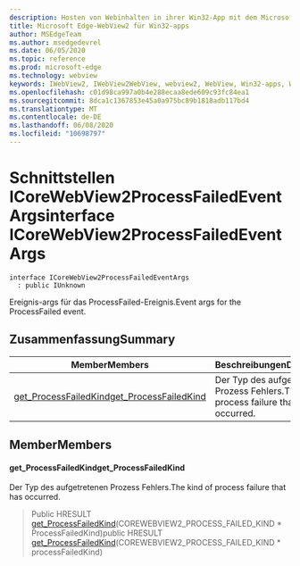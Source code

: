 ```yaml
---
description: Hosten von Webinhalten in ihrer Win32-App mit dem Microsoft Edge WebView2-Steuerelement
title: Microsoft Edge-WebView2 für Win32-apps
author: MSEdgeTeam
ms.author: msedgedevrel
ms.date: 06/05/2020
ms.topic: reference
ms.prod: microsoft-edge
ms.technology: webview
keywords: IWebView2, IWebView2WebView, webview2, WebView, Win32-apps, Win32, Edge, ICoreWebView2, ICoreWebView2Controller, Browser-Steuerelement, Edge-HTML
ms.openlocfilehash: c01d98ca997a0b4e288ecaa8ede609c93fc84ea1
ms.sourcegitcommit: 8dca1c1367853e45a0a975bc89b1818adb117bd4
ms.translationtype: MT
ms.contentlocale: de-DE
ms.lasthandoff: 06/08/2020
ms.locfileid: "10698797"
---
```

# <span data-ttu-id="1ac7f-104">Schnittstellen ICoreWebView2ProcessFailedEventArgs</span><span class="sxs-lookup"><span data-stu-id="1ac7f-104">interface ICoreWebView2ProcessFailedEventArgs</span></span> 

```
interface ICoreWebView2ProcessFailedEventArgs
  : public IUnknown
```

<span data-ttu-id="1ac7f-105">Ereignis-args für das ProcessFailed-Ereignis.</span><span class="sxs-lookup"><span data-stu-id="1ac7f-105">Event args for the ProcessFailed event.</span></span>

## <span data-ttu-id="1ac7f-106">Zusammenfassung</span><span class="sxs-lookup"><span data-stu-id="1ac7f-106">Summary</span></span>

 <span data-ttu-id="1ac7f-107">Member</span><span class="sxs-lookup"><span data-stu-id="1ac7f-107">Members</span></span>                        | <span data-ttu-id="1ac7f-108">Beschreibungen</span><span class="sxs-lookup"><span data-stu-id="1ac7f-108">Descriptions</span></span>
--------------------------------|---------------------------------------------
[<span data-ttu-id="1ac7f-109">get_ProcessFailedKind</span><span class="sxs-lookup"><span data-stu-id="1ac7f-109">get_ProcessFailedKind</span></span>](#get_processfailedkind) | <span data-ttu-id="1ac7f-110">Der Typ des aufgetretenen Prozess Fehlers.</span><span class="sxs-lookup"><span data-stu-id="1ac7f-110">The kind of process failure that has occurred.</span></span>

## <span data-ttu-id="1ac7f-111">Member</span><span class="sxs-lookup"><span data-stu-id="1ac7f-111">Members</span></span>

#### <span data-ttu-id="1ac7f-112">get_ProcessFailedKind</span><span class="sxs-lookup"><span data-stu-id="1ac7f-112">get_ProcessFailedKind</span></span> 

<span data-ttu-id="1ac7f-113">Der Typ des aufgetretenen Prozess Fehlers.</span><span class="sxs-lookup"><span data-stu-id="1ac7f-113">The kind of process failure that has occurred.</span></span>

> <span data-ttu-id="1ac7f-114">Public HRESULT [get_ProcessFailedKind](#get_processfailedkind)(COREWEBVIEW2_PROCESS_FAILED_KIND \* ProcessFailedKind)</span><span class="sxs-lookup"><span data-stu-id="1ac7f-114">public HRESULT [get_ProcessFailedKind](#get_processfailedkind)(COREWEBVIEW2_PROCESS_FAILED_KIND \* processFailedKind)</span></span>

